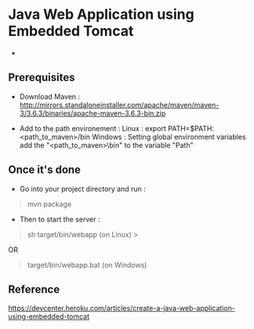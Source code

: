 # Java Web Application using Embedded Tomcat

* 

## Prerequisites

* Download Maven : 
http://mirrors.standaloneinstaller.com/apache/maven/maven-3/3.6.3/binaries/apache-maven-3.6.3-bin.zip

* Add to the path environement :
Linux : export PATH=$PATH:<path_to_maven>/bin
Windows : Setting global environment variables add the "<path_to_maven>\bin" to the variable "Path"

## Once it's done

* Go into your project directory and run :
> mvn package

* Then to start the server :
> sh target/bin/webapp (on Linux) >

OR 

> target/bin/webapp.bat (on Windows)

## Reference
https://devcenter.heroku.com/articles/create-a-java-web-application-using-embedded-tomcat
